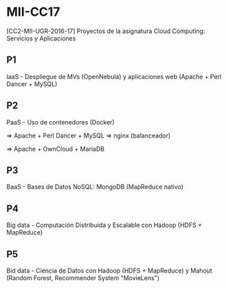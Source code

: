 # MII-CC17
[CC2-MII-UGR-2016-17] Proyectos de la asignatura Cloud Computing: Servicios y Aplicaciones

## P1

IaaS - Despliegue de MVs (OpenNebula) y aplicaciones web (Apache + Perl Dancer + MySQL)

## P2

PaaS - Uso de contenedores (Docker)

=> Apache + Perl Dancer + MySQL => nginx (balanceador)

=> Apache  + OwnCloud + MariaDB

## P3

BaaS - Bases de Datos NoSQL: MongoDB (MapReduce nativo)

## P4

Big data - Computación Distribuida y Escalable con Hadoop (HDFS + MapReduce)

## P5

Bid data - Ciencia de Datos con Hadoop (HDFS + MapReduce) y Mahout (Random Forest, Recommender System "MovieLens")
